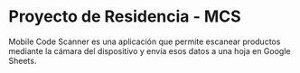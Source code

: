 # Proyecto de Residencia - MCS
 Mobile Code Scanner es una aplicación que permite escanear productos mediante la cámara del dispositivo y envía esos datos a una hoja en Google Sheets.
